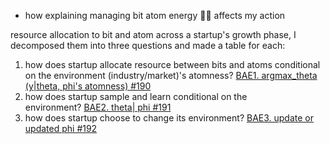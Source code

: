 - how explaining managing bit atom energy 🏳️‍🌈 affects my action

resource allocation to bit and atom across a startup's growth phase, I decomposed them into three questions and made a table for each:

1. how does startup allocate resource between bits and atoms conditional on the environment (industry/market)'s atomness? [BAE1. argmax_theta (y|theta, phi's atomness) #190](https://github.com/Data4DM/BayesSD/discussions/190)
2. how does startup sample and learn conditional on the environment? [BAE2. theta| phi #191](https://github.com/Data4DM/BayesSD/discussions/191)
3. how does startup choose to change its environment? [BAE3. update or updated phi #192](https://github.com/Data4DM/BayesSD/discussions/192)
